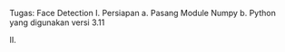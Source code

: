 Tugas: Face Detection
I. Persiapan
a. Pasang Module Numpy
b. Python yang digunakan versi 3.11

II. 
